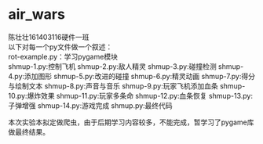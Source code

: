 # air_wars
陈壮壮161403116硬件一班     
以下对每一个py文件做一个叙述：    
rot-example.py：学习pygame模块  
shmup-1.py:控制飞机
shmup-2.py:敌人精灵
shmup-3.py:碰撞检测
shmup-4.py:添加图形
shmup-5.py:改进的碰撞
shmup-6.py:精灵动画
shmup-7.py:得分与绘制文本
shmup-8.py:声音与音乐
shmup-9.py:玩家飞机添加血条
shmup-10.py:爆炸效果
shmup-11.py:玩家多条命
shmup-12.py:血条恢复
shmup-13.py:子弹增强
shmup-14.py:游戏完成
shmup.py:最终代码

本次实验本拟定做爬虫，由于后期学习内容较多，不能完成，暂学习了pygame库做最终结果。
